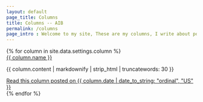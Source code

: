 ```yaml
---
layout: default
page_title: Columns 
title: Columns -- AIB
permalink: /columns
page_intro : Welcome to my site, These are my columns, I write about politics and social issues because I care about life and my country.
---
```

<div>
	{% for column in site.data.settings.column %}
	<div>
		<a href="{{ site.github.url }}/{{ column.url }}" class="text-xl text-grey-darker font-bold no-underline hover:text-black">
			{{ column.name }}       
		</a>
	</div>
	<p class="text-grey-darkest text-base leading-normal mt-1">
			 {{ column.content | markdownify | strip_html | truncatewords: 30 }}
	</p>
	<div class="mb-8 text-grey-darkest text-base leading-normal mt-2">
		<a href="{{ site.github.url }}/{{ column.url }}" class="text-grey-darker hover:text-black text-sm no-underline hover:underline">Read this column posted on {{ column.date | date_to_string: "ordinal", "US" }}</a>
	</div>
	{% endfor %}
</div>